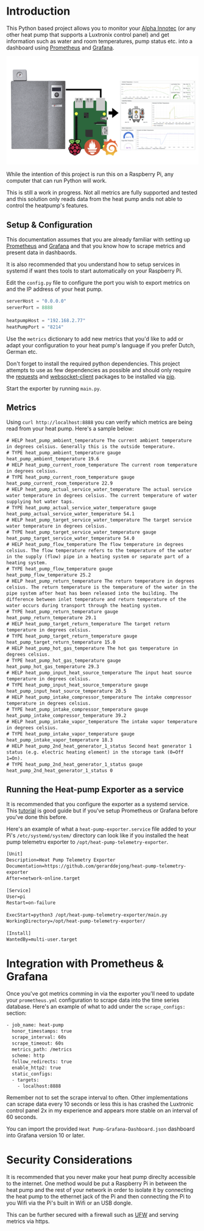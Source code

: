 # Introduction

This Python based project allows you to monitor your [Alpha Innotec](https://www.alpha-innotec.nl/) (or any other heat pump that supports a Luxtronix control panel) and get information such as water and room temperatures, pump status etc. into a dashboard using [Prometheus](https://prometheus.io) and [Grafana](https://grafana.com/grafana/).

![Setup Diagram](setup-diagram.png)

While the intention of this project is run this on a Raspberry Pi, any computer that can run Python will work.

This is still a work in progress. Not all metrics are fully supported and tested and this solution only reads data from the heat pump andis not able to control the heatpump's features.

## Setup & Configuration

This documentation assumes that you are already familiar with setting up [Prometheus](https://prometheus.io) and [Grafana](https://grafana.com/grafana/) and that you know how to scrape metrics and present data in dashbaords.

It is also recommended that you understand how to setup services in systemd if want thes tools to start automatically on your Raspberry Pi.

Edit the ```config.py``` file to configure the port you wish to export metrics on and the IP address of your heat pump.

```python
serverHost = "0.0.0.0"
serverPort = 8888

heatpumpHost = "192.168.2.77"
heatPumpPort = "8214"
```

Use the ```metrics``` dictionary to add new metrics that you'd like to add or adapt your configuration to your heat pump's language if you prefer Dutch, German etc.

Don't forget to install the required python dependencies. This project attempts to use as few dependencies as possible and should only require the [requests](https://pypi.org/project/requests/) and [websocket-client](https://pypi.org/project/websocket-client2/) packages to be installed via [pip](https://pypi.org).

Start the exporter by running ```main.py```.

## Metrics

Using ```curl http://localhost:8888``` you can verify which metrics are being read from your heat pump. Here's a sample below:

```
# HELP heat_pump_ambient_temperature The current ambient temperature in degrees celsius. Generally this is the outside temperature.
# TYPE heat_pump_ambient_temperature gauge
heat_pump_ambient_temperature 19.6
# HELP heat_pump_current_room_temperature The current room temperature in degrees celsius.
# TYPE heat_pump_current_room_temperature gauge
heat_pump_current_room_temperature 22.9
# HELP heat_pump_actual_service_water_temperature The actual service water temperature in degrees celsius. The current temperature of water supplying hot water taps. 
# TYPE heat_pump_actual_service_water_temperature gauge
heat_pump_actual_service_water_temperature 54.1
# HELP heat_pump_target_service_water_temperature The target service water temperature in degrees celsius.
# TYPE heat_pump_target_service_water_temperature gauge
heat_pump_target_service_water_temperature 54.0
# HELP heat_pump_flow_temperature The flow temperature in degrees celsius. The flow temperature refers to the temperature of the water in the supply (flow) pipe in a heating system or separate part of a heating system.
# TYPE heat_pump_flow_temperature gauge
heat_pump_flow_temperature 25.2
# HELP heat_pump_return_temperature The return temperature in degrees celsius. The return temperature is the temperature of the water in the pipe system after heat has been released into the building. The difference between inlet temperature and return temperature of the water occurs during transport through the heating system.
# TYPE heat_pump_return_temperature gauge
heat_pump_return_temperature 29.1
# HELP heat_pump_target_return_temperature The target return temperature in degrees celsius.
# TYPE heat_pump_target_return_temperature gauge
heat_pump_target_return_temperature 15.0
# HELP heat_pump_hot_gas_temperature The hot gas temperature in degrees celsius.
# TYPE heat_pump_hot_gas_temperature gauge
heat_pump_hot_gas_temperature 29.3
# HELP heat_pump_input_heat_source_temperature The input heat source temperature in degrees celsius.
# TYPE heat_pump_input_heat_source_temperature gauge
heat_pump_input_heat_source_temperature 20.5
# HELP heat_pump_intake_compressor_temperature The intake compressor temperature in degrees celsius.
# TYPE heat_pump_intake_compressor_temperature gauge
heat_pump_intake_compressor_temperature 39.2
# HELP heat_pump_intake_vapor_temperature The intake vapor temperature in degrees celsius.
# TYPE heat_pump_intake_vapor_temperature gauge
heat_pump_intake_vapor_temperature 18.3
# HELP heat_pump_2nd_heat_generator_1_status Second heat generator 1 status (e.g. electric heating element) in the storage tank (0=Off 1=On).
# TYPE heat_pump_2nd_heat_generator_1_status gauge
heat_pump_2nd_heat_generator_1_status 0
```

## Running the Heat-pump Exporter as a service

It is recommended that you configure the exporter as a systemd service. This [tutorial](https://medium.com/@benmorel/creating-a-linux-service-with-systemd-611b5c8b91d6) is good guide but if you've setup Prometheus or Grafana before you've done this before.

Here's an example of what a ```heat-pump-exporter.service``` file added to your Pi's ```/etc/systemd/system/``` directory can look like if you installed the heat pump telemetru exporter to ```/opt/heat-pump-telemetry-exporter```.

```
[Unit]
Description=Heat Pump Telemetry Exporter
Documentation=https://github.com/gerarddejong/heat-pump-telemetry-exporter
After=network-online.target

[Service]
User=pi
Restart=on-failure

ExecStart=python3 /opt/heat-pump-telemetry-exporter/main.py
WorkingDirectory=/opt/heat-pump-telemetry-exporter/

[Install]
WantedBy=multi-user.target
```

# Integration with Prometheus & Grafana

Once you've got metrics comming in via the exporter you'll need to update your ```prometheus.yml``` configuration to scrape data into the time series database. Here's an example of what to add under the ```scrape_configs:``` section: 

```
- job_name: heat-pump
  honor_timestamps: true
  scrape_interval: 60s
  scrape_timeout: 60s
  metrics_path: /metrics
  scheme: http
  follow_redirects: true
  enable_http2: true
  static_configs:
  - targets:
    - localhost:8888
```

Remember not to set the scrape interval to often. Other implementations can scrape data every 10 seconds or less this is has crashed the Luxtronic control panel 2x in my experience and appears more stable on an interval of 60 seconds.

You can import the provided ```Heat Pump-Grafana-Dashboard.json``` dashboard into Grafana version 10 or later.

# Security Considerations

It is recommended that you never make your heat pump direclty accessible to the internet. One method would be put a Raspberry Pi in between the heat pump and the rest of your network in order to isolate it by connecting the heat pump to the ethernet jack of the Pi and then connecting the Pi to you Wifi via the Pi's built in Wifi or an USB dongle.

This can be further secured with a firewall such as [UFW](https://en.wikipedia.org/wiki/Uncomplicated_Firewall#:~:text=Uncomplicated%20Firewall%20(UFW)%20is%20a,to%20be%20easy%20to%20use.) and serving metrics via https.